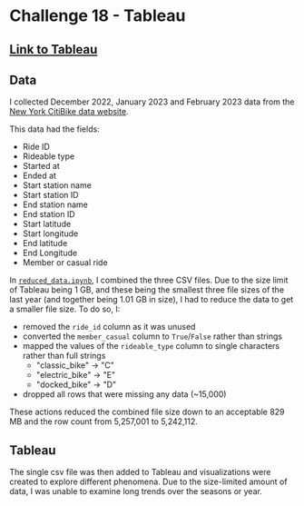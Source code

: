 # Challenge 18 - Tableau

## **[Link to Tableau]()**

## Data
I collected December 2022, January 2023 and February 2023 data from the [New York CitiBike data website](https://s3.amazonaws.com/tripdata/index.html).

This data had the fields:
- Ride ID
- Rideable type
- Started at
- Ended at
- Start station name
- Start station ID
- End station name
- End station ID
- Start latitude
- Start longitude
- End latitude
- End Longitude
- Member or casual ride

In [`reduced_data.ipynb`](reduce_data.ipynb), I combined the three CSV files. Due to the size limit of Tableau being 1 GB, and these being the smallest three file sizes of the last year (and together being 1.01 GB in size), I had to reduce the data to get a smaller file size. To do so, I:
- removed the `ride_id` column as it was unused
- converted the `member_casual` column to `True`/`False` rather than strings
- mapped the values of the `rideable_type` column to single characters rather than full strings
    - "classic_bike"  -> "C"
    - "electric_bike" -> "E"
    - "docked_bike"   -> "D"
- dropped all rows that were missing any data (~15,000)

These actions reduced the combined file size down to an acceptable 829 MB and the row count from 5,257,001 to 5,242,112.

## Tableau
The single csv file was then added to Tableau and visualizations were created to explore different phenomena. Due to the size-limited amount of data, I was unable to examine long trends over the seasons or year.
